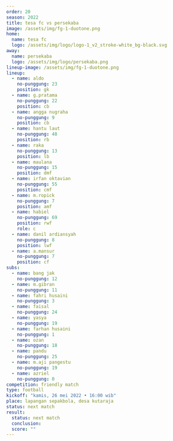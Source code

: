 ```yaml
---
order: 20
season: 2022
title: tesa fc vs persekaba
image: /assets/img/fg-1-duotone.png
home:
  name: tesa fc
  logo: /assets/img/logo/logo-1_v2_stroke-white_bg-black.svg
away:
  name: persekaba
  logo: /assets/img/logo/persekaba.png
lineup-image: /assets/img/fg-1-duotone.png
lineup:
  - name: aldo
    no-punggung: 23
    position: gk
  - name: g.pratama
    no-punggung: 22
    position: cb
  - name: angga nugraha
    no-punggung: 9
    position: cb
  - name: hantu laut
    no-punggung: 48
    position: rb
  - name: raka
    no-punggung: 13
    position: lb
  - name: maulana
    no-punggung: 15
    position: dmf
  - name: irfan oktavian
    no-punggung: 55
    position: cmf
  - name: m.ropick
    no-punggung: 7
    position: amf
  - name: habiel
    no-punggung: 69
    position: rwf
    role: c
  - name: danil ardiansyah
    no-punggung: 8
    position: lwf
  - name: a.mansur
    no-punggung: 7
    position: cf
subs:
  - name: bang jak
    no-punggung: 12
  - name: m.gibran
    no-punggung: 11
  - name: fahri husaini
    no-punggung: 3
  - name: faisal
    no-punggung: 24
  - name: yasya
    no-punggung: 19
  - name: farhan husaini
    no-punggung: 1
  - name: ozan
    no-punggung: 18
  - name: pandu
    no-punggung: 25
  - name: m.aji pangestu
    no-punggung: 19
  - name: azriel
    no-punggung: 0
competition: friendly match
type: football
kickoff: "kamis, 26 mei 2022 • 16:00 wib"
place: lapangan sepakbola, desa kutaraja
status: next match
result:
  status: next match
  conclusion: 
  score: ""
---
```

